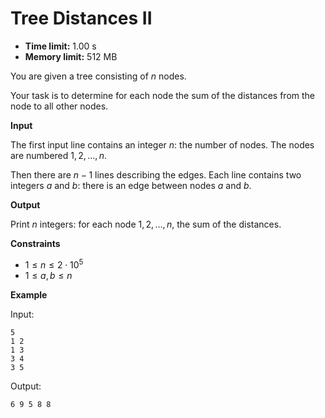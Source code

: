 # Tree Distances II







* **Time limit:** 1.00 s
* **Memory limit:** 512 MB



You are given a tree consisting of $n$ nodes.



Your task is to determine for each node the sum of the distances from the node to all other nodes.



**Input**



The first input line contains an integer $n$: the number of nodes. The nodes are numbered $1,2,\ldots,n$.



Then there are $n-1$ lines describing the edges. Each line contains two integers $a$ and $b$: there is an edge between nodes $a$ and $b$.



**Output**



Print $n$ integers: for each node $1,2,\ldots,n$, the sum of the distances.



**Constraints**


* $1 \le n \le 2 \cdot 10^5$ 
* $1 \le a,b \le n$ 

**Example**



Input:

```
5
1 2
1 3
3 4
3 5
```



Output:

`6 9 5 8 8`


